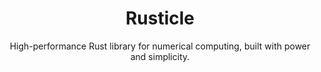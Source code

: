 <h1 align="center">Rusticle</h1>
<p align="center">High-performance Rust library for numerical computing, built with power and simplicity.</p>